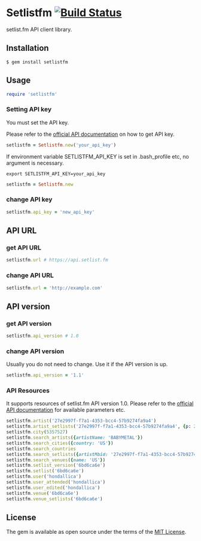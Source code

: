 # Setlistfm [![Build Status](https://travis-ci.org/hondallica/ruby-setlistfm.svg?branch=master)](https://travis-ci.org/hondallica/ruby-setlistfm)

setlist.fm API client library.

## Installation

    $ gem install setlistfm

## Usage

```ruby
require 'setlistfm'
```

### Setting API key
You must set the API key.

Please refer to the [official API documentation](https://api.setlist.fm/docs/1.0/index.html) on how to get API key.

```ruby
setlistfm = Setlistfm.new('your_api_key')
```

If environment variable SETLISTFM_API_KEY is set in .bash_profile etc, no argument is necessary.

    export SETLISTFM_API_KEY=your_api_key

```ruby
setlistfm = Setlistfm.new
```

### change API key

```ruby
setlistfm.api_key = 'new_api_key'
```

## API URL
### get API URL
```ruby
setlistfm.url # https://api.setlist.fm
```

### change API URL
```ruby
setlistfm.url = 'http://example.com'
```

## API version
### get API version
```ruby
setlistfm.api_version # 1.0
```

### change API version
Usually you do not need to change. Use it if the API version is up.

```ruby
setlistfm.api_version = '1.1'
```

### API Resources
It supports resources of setlist.fm API version 1.0.
Please refer to the [official API documentation](https://api.setlist.fm/docs/1.0/index.html) for available parameters etc.

```ruby
setlistfm.artist('27e2997f-f7a1-4353-bcc4-57b9274fa9a4')
setlistfm.artist_setlists('27e2997f-f7a1-4353-bcc4-57b9274fa9a4', {p: 2})
setlistfm.city(5357527)
setlistfm.search_artists({artistName: 'BABYMETAL'})
setlistfm.search_cities({country: 'US'})
setlistfm.search_countries
setlistfm.search_setlists({artistMbid: '27e2997f-f7a1-4353-bcc4-57b9274fa9a4'})
setlistfm.search_venues({name: 'US'})
setlistfm.setlist_version('6bd6ca6e')
setlistfm.setlist('6bd6ca6e')
setlistfm.user('hondallica')
setlistfm.user_attended('hondallica')
setlistfm.user_edited('hondallica')
setlistfm.venue('6bd6ca6e')
setlistfm.venue_setlists('6bd6ca6e')
```



## License

The gem is available as open source under the terms of the [MIT License](http://opensource.org/licenses/MIT).
